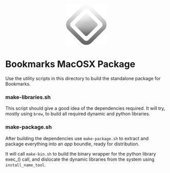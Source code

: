 <p align="center">
  <img src="./../../bookmarks/rsc/icon_bw.png" height=128px/>
</p>

# Bookmarks MacOSX Package

Use the utility scripts in this directory to build the standalone package for Bookmarks.

### make-libraries.sh

This script should give a good idea of the dependencies required. It will try, mostly using `brew`, to build all required dynamic and python libraries.

### make-package.sh

After building the dependencies use ``make-package.sh`` to  extract and package everything into an _app_ boundle, ready for distribution.

It will call `make-bin.sh` to build the binary wrapper for the python library exec_() call, and dislocate the dynamic libraries from the system using `install_name_tool`.
